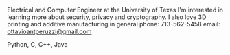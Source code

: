 
Electrical and Computer Engineer at the University of Texas
I'm interested in learning more about security, privacy and cryptography.
I also love 3D printing and additive manufacturing in general
phone: 713-562-5458
email: ottavioantperuzzi@gmail.com

Python, C, C++, Java






